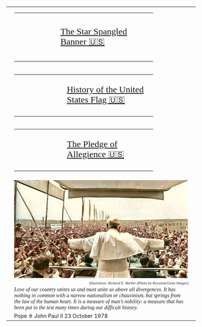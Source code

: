 <!-- START OF MAIN TABLE -->
<table><tr><tr><td></td><td>

<table style="width:80%">
    <td style="width:30%;font-family:verdana;color:red;font-size:48px">
      🎸 🎼
    </td>
    <td style="width:70%;font-family:verdana;color:red;font-size:24px">
 <a href="../assets/pdf/ssb.pdf">The Star Spangled Banner 🇺🇸</a>
    </td>
</table>
</td><td></td><tr><td></td><td>

<table style="width:80%">
    <td style="width:30%;font-family:verdana;color:red;font-size:72px">
      📜
    </td>
    <td style="width:70%;font-family:verdana;color:red;font-size:24px">
      <a href="http://www.kofc.org/en/resources/service/council/1582_3_10.pdf">History of the United States Flag 🇺🇸</a>
    </td>
</table>
</td><td></td><tr><td></td><td>

<table style="width:80%">
    <td style="width:30%;font-family:verdana;color:red;font-size:72px">
      📜
    </td>
    <td style="width:70%;font-family:verdana;color:red;font-size:24px">
      <a href="https://www.kofc.org/un/en/resources/communications/pledgeAllegiance.pdf">The Pledge of Allegience 🇺🇸</a>
    </td>
</table>
</td><td></td><tr><td></td><td>

</td><td></td><tr><td></td><td><img src="../assets/img/johnpaulii.jpg" width="825" alt="St. Pope John Paul II with arms outstretched to Poland, June 1979 in a colorized Keystone/Getty Images news photo"></td><td></td></tr>
<tr><td></td><td style="width:825;font-family:verdana;color:#282828;font-size:10px;text-align:right;font-style:oblique">Illustration: Richard E. Barber (Photo by Keystone/Getty Images)</td><td></td></tr>
<tr><td></td><td style="width:825;font-family:times;font-style:italic">Love of our country unites us and must unite us above all divergences. It has nothing in common with a narrow nationalism or chauvinism, but springs from the law of the human heart. It is a measure of man’s nobility: a measure that has been put to the test many times during our difficult history.</td><td></td></tr>
<tr><td></td><td>Pope &#x271E; John Paul II 23 October 1978</td><td></td>
    
</table>
<!-- END OF MAIN TABLE -->
